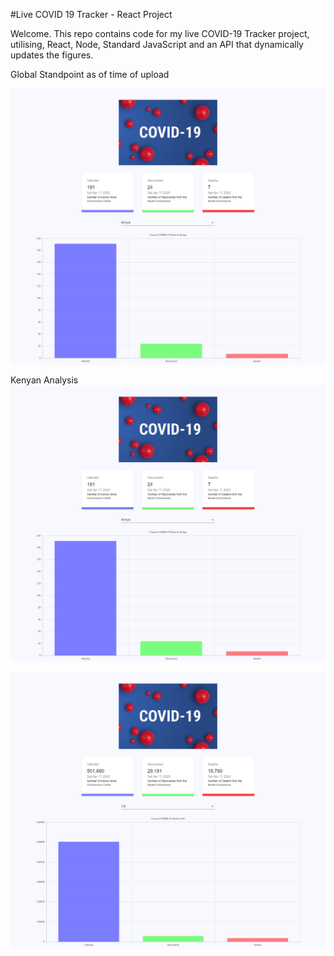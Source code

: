 #Live COVID 19 Tracker - React Project

Welcome. This repo contains code for my live COVID-19 Tracker project, utilising, React, Node, Standard JavaScript and an API that dynamically updates the figures.

Global Standpoint as of time of upload

![React Dev 1](/src/CoronavirusTracker/image1.png)



Kenyan Analysis
![React Dev 2](/src/CoronavirusTracker/image1.png)


![React Dev 3](/src/CoronavirusTracker/image3.png)
